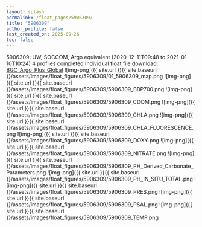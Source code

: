 ```yaml
---
layout: splash
permalink: /float_pages/5906309/
title: "5906309"
author_profile: false
last_created_on: 2025-09-26
toc: false
---
```

 
5906309: UW, SOCCOM, Argo equivalent (2020-12-11T09:48 to 2021-01-10T10:24)
4 profiles completed
Individual float file download: [BGC_Argo_Plus_Global](https://ftp.soest.hawaii.edu/bgc_argo_plus/Individual_Floats/outliers_removed/5906309_Sprof_processed.nc)
![img-png]({{ site.url }}{{ site.baseurl }}/assets/images/float_figures/5906309/01_5906309_map.png
![img-png]({{ site.url }}{{ site.baseurl }}/assets/images/float_figures/5906309/5906309_BBP700.png
![img-png]({{ site.url }}{{ site.baseurl }}/assets/images/float_figures/5906309/5906309_CDOM.png
![img-png]({{ site.url }}{{ site.baseurl }}/assets/images/float_figures/5906309/5906309_CHLA.png
![img-png]({{ site.url }}{{ site.baseurl }}/assets/images/float_figures/5906309/5906309_CHLA_FLUORESCENCE.png
![img-png]({{ site.url }}{{ site.baseurl }}/assets/images/float_figures/5906309/5906309_DOXY.png
![img-png]({{ site.url }}{{ site.baseurl }}/assets/images/float_figures/5906309/5906309_NITRATE.png
![img-png]({{ site.url }}{{ site.baseurl }}/assets/images/float_figures/5906309/5906309_PH_Derived_Carbonate_Parameters.png
![img-png]({{ site.url }}{{ site.baseurl }}/assets/images/float_figures/5906309/5906309_PH_IN_SITU_TOTAL.png
![img-png]({{ site.url }}{{ site.baseurl }}/assets/images/float_figures/5906309/5906309_PRES.png
![img-png]({{ site.url }}{{ site.baseurl }}/assets/images/float_figures/5906309/5906309_PSAL.png
![img-png]({{ site.url }}{{ site.baseurl }}/assets/images/float_figures/5906309/5906309_TEMP.png
